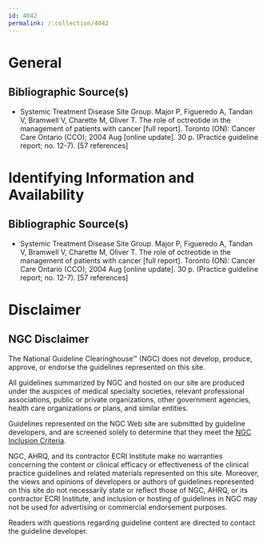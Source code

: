 ```yaml
---
id: 4042
permalink: /:collection/4042
---
```


# General

## Bibliographic Source(s)

- Systemic Treatment Disease Site Group. Major P, Figueredo A, Tandan V, Bramwell V, Charette M, Oliver T. The role of octreotide in the management of patients with cancer [full report]. Toronto (ON): Cancer Care Ontario (CCO); 2004 Aug [online update]. 30 p. (Practice guideline report; no. 12-7). [57 references]

# Identifying Information and Availability

## Bibliographic Source(s)

- Systemic Treatment Disease Site Group. Major P, Figueredo A, Tandan V, Bramwell V, Charette M, Oliver T. The role of octreotide in the management of patients with cancer [full report]. Toronto (ON): Cancer Care Ontario (CCO); 2004 Aug [online update]. 30 p. (Practice guideline report; no. 12-7). [57 references]

# Disclaimer

## NGC Disclaimer

The National Guideline Clearinghouse™ (NGC) does not develop, produce, approve, or endorse the guidelines represented on this site.

All guidelines summarized by NGC and hosted on our site are produced under the auspices of medical specialty societies, relevant professional associations, public or private organizations, other government agencies, health care organizations or plans, and similar entities.

Guidelines represented on the NGC Web site are submitted by guideline developers, and are screened solely to determine that they meet the [NGC Inclusion Criteria](/help-and-about/summaries/inclusion-criteria).

NGC, AHRQ, and its contractor ECRI Institute make no warranties concerning the content or clinical efficacy or effectiveness of the clinical practice guidelines and related materials represented on this site. Moreover, the views and opinions of developers or authors of guidelines represented on this site do not necessarily state or reflect those of NGC, AHRQ, or its contractor ECRI Institute, and inclusion or hosting of guidelines in NGC may not be used for advertising or commercial endorsement purposes.

Readers with questions regarding guideline content are directed to contact the guideline developer.

